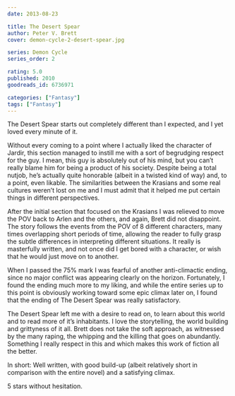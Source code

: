 ```yaml
---
date: 2013-08-23

title: The Desert Spear
author: Peter V. Brett
cover: demon-cycle-2-desert-spear.jpg

series: Demon Cycle
series_order: 2

rating: 5.0
published: 2010
goodreads_id: 6736971

categories: ["Fantasy"]
tags: ["Fantasy"]
---
```


The Desert Spear starts out completely different than I expected, and I yet loved every minute of it.

<!--more-->

Without every coming to a point where I actually liked the character of Jardir, this section managed to instill me with a sort of begrudging respect for the guy. I mean, this guy is absolutely out of his mind, but you can’t really blame him for being a product of his society. Despite being a total nutjob, he’s actually quite honorable (albeit in a twisted kind of way) and, to a point, even likable. The similarities between the Krasians and some real cultures weren’t lost on me and I must admit that it helped me put certain things in different perspectives.

After the initial section that focused on the Krasians I was relieved to move the POV back to Arlen and the others, and again, Brett did not disappoint. The story follows the events from the POV of 8 different characters, many times overlapping short periods of time, allowing the reader to fully grasp the subtle differences in interpreting different situations. It really is masterfully written, and not once did I get bored with a character, or wish that he would just move on to another.

When I passed the 75% mark I was fearful of another anti-climactic ending, since no major conflict was appearing clearly on the horizon. Fortunately, I found the ending much more to my liking, and while the entire series up to this point is obviously working toward some epic climax later on, I found that the ending of The Desert Spear was really satisfactory.

The Desert Spear left me with a desire to read on, to learn about this world and to read more of it’s inhabitants. I love the storytelling, the world building and grittyness of it all. Brett does not take the soft approach, as witnessed by the many raping, the whipping and the killing that goes on abundantly. Something I really respect in this and which makes this work of fiction all the better.

In short: Well written, with good build-up (albeit relatively short in comparison with the entire novel) and a satisfying climax.

5 stars without hesitation.
